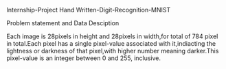 Internship-Project
Hand Written-Digit-Recognition-MNIST

Problem statement and Data Desciption

Each image  is 28pixels in height and 28pixels in width,for total of 784 pixel in total.Each pixel has a single pixel-value associated with it,indiacting the lightness or darkness of that pixel,with higher number meaning darker.This pixel-value is an integer between 0 and 255, inclusive.
